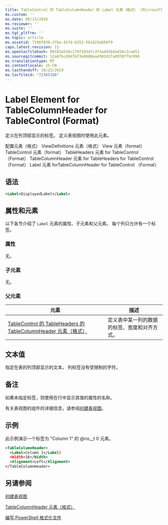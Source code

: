 ```yaml
---
title: TableControl 的 TableColumnHeader 的 Label 元素（格式） |Microsoft Docs
ms.custom: ''
ms.date: 09/13/2016
ms.reviewer: ''
ms.suite: ''
ms.tgt_pltfrm: ''
ms.topic: article
ms.assetid: 7196f039-2f6a-41fd-b252-5b1623ebb9f9
caps.latest.revision: 11
ms.openlocfilehash: 09183a538c179f19347c3f1ed45b4ad38c2ca451
ms.sourcegitcommit: 52a67bcd9d7bf3e8600ea4302d1fa8970ff9c998
ms.translationtype: MT
ms.contentlocale: zh-CN
ms.lasthandoff: 10/15/2019
ms.locfileid: "72365166"
---
```

# <a name="label-element-for-tablecolumnheader-for-tablecontrol-format"></a>Label Element for TableColumnHeader for TableControl (Format)

定义在列顶部显示的标签。 定义表视图时使用此元素。

配置元素（格式） ViewDefinitions 元素（格式） View 元素（format） TableControl 元素（format） TableHeaders 元素 for TableControl （Format） TableColumnHeader 元素 for TableHeaders for TableControl （Format） Label 元素 forTableColumnHeader for TableControl （Format）

## <a name="syntax"></a>语法

```xml
<Label>DisplayedLabel</Label>

```

## <a name="attributes-and-elements"></a>属性和元素

以下各节介绍了 `Label` 元素的属性、子元素和父元素。 每个列只允许有一个标签。

### <a name="attributes"></a>属性

无。

### <a name="child-elements"></a>子元素

无。

### <a name="parent-elements"></a>父元素

|元素|描述|
|-------------|-----------------|
|[TableControl 的 TableHeaders 的 TableColumnHeader 元素（格式）](./tablecolumnheader-element-format.md)|定义表中某一列的数据的标签、宽度和对齐方式。|

## <a name="text-value"></a>文本值

指定在表的列顶部显示的文本。 列标签没有受限制的字符。

## <a name="remarks"></a>备注

如果未指定标签，则使用在行中显示其值的属性的名称。

有关表视图的组件的详细信息，请参阅[创建表视图](./creating-a-table-view.md)。

## <a name="example"></a>示例

此示例演示一个标签为 "Column 1" 的 @no__t 0 元素。

```xml
<TableColumnHeader>
  <Label>Column 1</Label)
  <Width>16</Width>
  <Alignment>Left</Alignment>
</TableColumnHeader>
```

## <a name="see-also"></a>另请参阅

[创建表视图](./creating-a-table-view.md)

[TableColumnHeader 元素（格式）](./tablecolumnheader-element-format.md)

[编写 PowerShell 格式化文件](./writing-a-powershell-formatting-file.md)
